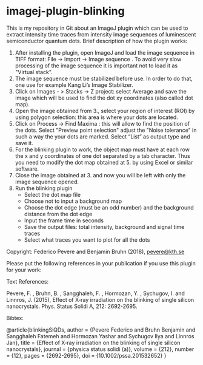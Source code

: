 # imagej-plugin-blinking

This is my repository in Git about an ImageJ plugin which can be used to extract
intensity time traces from intensity image sequences of luminescent
semiconductor quantum dots.
Brief description of how the plugin works:
1. After installing the plugin, open ImageJ and load the image sequence in TIFF
   format: File -> Import -> Image sequence . To avoid very slow processing of
   the image sequence it is important not to load it as "Virtual stack".
2. The image sequence must be stabilized before use. In order to do that, one
    use for example Kang Li’s Image Stabilizer.
3. Click on Images - > Stacks -> Z project: select Average and save the image
   which will be used to find the dot xy coordinates (also called dot map).
4. Open the image obtained from 3., select your region of interest (ROI) by
   using polygon selection: this area is where your dots are located.
5. Click on Process -> Find Maxima : this will allow to find the position of the
   dots. Select "Preview point selection" adjust the "Noise tolerance" in such a
   way the your dots are marked. Select “List” as output type and save it.
6. For the blinking plugin to work, the object map must have at each row the x
   and y coordinates of one dot separated by a tab character. Thus you need to
   modify the dot map obtained at 5. by using Excel or similar software.
7. Close the image obtained at 3. and now you will be left with only the image
   sequence opened.
8. Run the blinking plugin
   - Select the dot map file
   - Choose not to input a background map
   - Choose the dot edge (must be an odd number) and the background distance
     from the dot edge
   - Input the frame time in seconds
   - Save the output files: total intensity, background and signal time traces
   - Select what traces you want to plot for all the dots


Copyright: Federico Pevere and Benjamin Bruhn (2018), pevere@kth.se

Please put the following references in your publication if you use this plugin for your work:

Text References:

Pevere, F. , Bruhn, B. , Sangghaleh, F. , Hormozan, Y. , Sychugov, I. and Linnros, J. (2015), Effect of X‐ray irradiation on the blinking of single silicon nanocrystals. Phys. Status Solidi A, 212: 2692-2695.

Bibtex:

@article{blinkingSiQDs,
 author = {Pevere Federico and Bruhn Benjamin and Sangghaleh Fatemeh and Hormozan Yashar and Sychugov Ilya and Linnros Jan},
 title = {Effect of X‐ray irradiation on the blinking of single silicon nanocrystals},
 journal = {physica status solidi (a)},
 volume = {212},
 number = {12},
 pages = {2692-2695},
 doi = {10.1002/pssa.201532652}
 }
